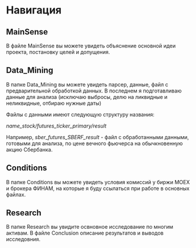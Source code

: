 # Навигация 

## MainSense
В файле MainSense вы можете увидеть объяснение основной идеи проекта, постановку целей и допущения.

## Data_Mining
В папке Data_Mining вы можете увидеть парсер, данные, файл с предварительной обработкой данных. В последнем я подготавливаю данные для анализа (исключаю выбросы, делю на ликвидные и неликвидные, отбираю нужные даты)

Файлы с данными имеют следующую структуру названия:

*name_stock/futures_ticker_primary/result*

Например, *sber_futures_SBERF_result* - файл с обработанными данными, готовыми для анализа, по цене вечного фьючерса на обычкновенную акцию Сбербанка. 

## Conditions
В папке Conditions вы можете увидеть условия комиссий у биржи MOEX и брокера ФИНАМ, на которые я буду ссылаться при работе в основных файлах.

## Research
В папке Research вы увидите освновное исследование по многим активам.
В файле Conclusion описание результатов и выводов исследовния.
